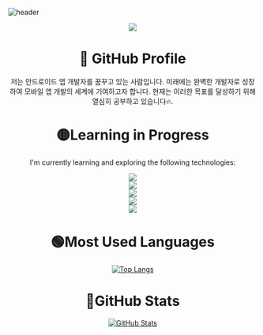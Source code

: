 ![header](https://capsule-render.vercel.app/api?type=wave&color=F0FFC0&height=300&section=header&text=Having%20a%20great%20time%20on%20my%20GitHub!&fontSize=45&animation=fadeIn)








<div align="center">
  <a href="https://hits.seeyoufarm.com"><img src="https://hits.seeyoufarm.com/api/count/incr/badge.svg?url=https%3A%2F%2Fgithub.com%2Fboradorying&count_bg=%23C58DDD&title_bg=%23555555&icon=&icon_color=%23E7E7E7&title=hits&edge_flat=false"/></a>
</div>






<div align="center">
  <h1>🔴 GitHub Profile</h1>

<p>저는 안드로이드 앱 개발자를 꿈꾸고 있는 사람입니다. 미래에는 완벽한 개발자로 성장하여 모바일 앱 개발의 세계에 기여하고자 합니다. 현재는 이러한 목표를 달성하기 위해 열심히 공부하고 있습니다🔥.</p>




<h1> 🟡Learning in Progress </h1>

<p> I'm currently learning and exploring the following technologies: </p>

<img src="https://img.shields.io/badge/Kotlin-61DAFB?style=flat&logo=Kotlin&logoColor=white"/>
<br>
<img src="https://img.shields.io/badge/Flutter-02569B?style=flat&logo=Flutter&logoColor=white"/>
<br>
<img src="https://img.shields.io/badge/Android%20Studio-3DDC84?style=flat&logo=Android%20Studio&logoColor=white"/>
<br>
<img src="https://img.shields.io/badge/Visual%20Studio%20Code-007ACC?style=flat&logo=Visual%20Studio%20Code&logoColor=white"/>
<br>
<img src="https://img.shields.io/badge/Dart-0175C2?style=flat&logo=Dart&logoColor=white"/>

</div>





<div align="center">

 <h1>🟢Most Used Languages</h1>

[![Top Langs](https://github-readme-stats.vercel.app/api/top-langs/?username=boradorying&layout=compact)](https://github.com/boradorying/github-readme-stats)

</div>

<div align="center">

 <h1> 🔵GitHub Stats </h1>

[![GitHub Stats](https://github-readme-stats.vercel.app/api?username=boradorying&show_icons=true&theme=gruvbox)](https://github.com/boradorying/github-readme-stats)

</div>

